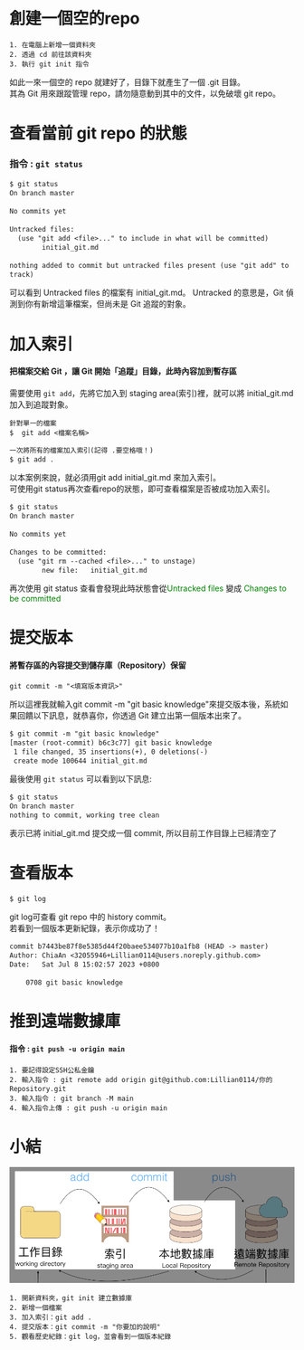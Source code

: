 **創建一個空的repo**
===
```
1. 在電腦上新增一個資料夾
2. 透過 cd 前往該資料夾
3. 執行 git init 指令
```
如此一來一個空的 repo 就建好了，目錄下就產生了一個 .git 目錄。<br>
其為 Git 用來跟蹤管理 repo，請勿隨意動到其中的文件，以免破壞 git repo。  <br>
  

**查看當前 git repo 的狀態**
===
### **指令 : `git status`**
```
$ git status
On branch master

No commits yet

Untracked files:
  (use "git add <file>..." to include in what will be committed)
        initial_git.md

nothing added to commit but untracked files present (use "git add" to track)
```
可以看到 Untracked files 的檔案有 initial_git.md。
Untracked 的意思是，Git 偵測到你有新增這筆檔案，但尚未是 Git 追蹤的對象。

**加入索引**
===
#### 把檔案交給 Git ，讓 Git 開始「追蹤」目錄，此時內容加到暫存區
需要使用 `git add`，先將它加入到 staging area(索引)裡，就可以將 initial_git.md 加入到追蹤對象。

```
針對單一的檔案
$  git add <檔案名稱>
```
```
一次將所有的檔案加入索引(記得 .要空格哦！)
$ git add . 
```
以本案例來說，就必須用git add initial_git.md 來加入索引。<br>
可使用git status再次查看repo的狀態，即可查看檔案是否被成功加入索引。
```
$ git status       
On branch master

No commits yet

Changes to be committed:
  (use "git rm --cached <file>..." to unstage)
        new file:   initial_git.md
```
再次使用 git status 查看會發現此時狀態會從<font color="#008000">Untracked files</font> 變成 <font color="#008000">Changes to be committed</font> <br>

**提交版本**
===
#### 將暫存區的內容提交到儲存庫（Repository）保留
```
git commit -m "<填寫版本資訊>"
```
所以這裡我就輸入git commit -m "git basic knowledge"來提交版本後，系統如果回饋以下訊息，就恭喜你，你透過 Git 建立出第一個版本出來了。
```
$ git commit -m "git basic knowledge"
[master (root-commit) b6c3c77] git basic knowledge
 1 file changed, 35 insertions(+), 0 deletions(-)
 create mode 100644 initial_git.md
```
最後使用 `git status` 可以看到以下訊息:
```
$ git status                   
On branch master
nothing to commit, working tree clean
```
表示已將 initial_git.md 提交成一個 commit, 所以目前工作目錄上已經清空了

**查看版本**
===
```
$ git log
```
git log可查看 git repo 中的 history commit。<br>
若看到一個版本更新紀錄，表示你成功了！
```
commit b7443be87f8e5385d44f20baee534077b10a1fb8 (HEAD -> master)
Author: ChiaAn <32055946+Lillian0114@users.noreply.github.com>
Date:   Sat Jul 8 15:02:57 2023 +0800

    0708 git basic knowledge
```

**推到遠端數據庫**
==
#### 指令 :  `git push -u origin main`
```
1. 要記得設定SSH公私金鑰
2. 輸入指令 : git remote add origin git@github.com:Lillian0114/你的Repository.git
3. 輸入指令 : git branch -M main
4. 輸入指令上傳 : git push -u origin main
```

**小結**
===
![這一小結的圖片](./pic/git_one.png "git步驟")
```
1. 開新資料夾，git init 建立數據庫
2. 新增一個檔案
3. 加入索引：git add .
4. 提交版本：git commit -m "你要加的說明"
5. 觀看歷史紀錄：git log，並會看到一個版本紀錄
```
